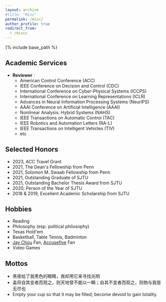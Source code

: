 ```yaml
---
layout: archive
#title: "Misc"
permalink: /misc/
author_profile: true
redirect_from:
  - /miscc
---
```


{% include base_path %}

Academic Services
-----
* **Reviewer** :   
  * American Control Conference (ACC)
  * IEEE Conference on Decision and Control (CDC)
  * International Conference on Cyber-Physical Systems (ICCPS)
  * International Conference on Learning Representations (ICLR)
  * Advances in Neural Information Processing Systems (NeurIPS)
  * AAAI Conference on Artificial Intelligence (AAAI)
  * Nonlinear Analysis: Hybrid Systems (NAHS)
  * IEEE Transactions on Automatic Control (TAC)
  * IEEE Robotics and Automation Letters (RA-L)
  * IEEE Transactions on Intelligent Vehicles (TIV)
  * etc

Selected Honors
-----
* 2023, ACC Travel Grant
* 2021, The Dean's Fellowship from Penn
* 2021, Solomon M. Swaab Fellowship from Penn
* 2021, Outstanding Graduate of SJTU
* 2021, Outstanding Bachelor Thesis Award from SJTU
* 2020, Person of the Year of SJTU
* 2018 & 2019, Excellent Academic Scholarship from SJTU

Hobbies
-----
* Reading
* Philosophy (esp. political philosophy)
* Texas Hold'em 
* Basketball, Table Tennis, Badminton
* [Jay Chou](https://en.wikipedia.org/wiki/Jay_Chou) Fan, [Accusefive](https://en.wikipedia.org/wiki/Accusefive) Fan
* Video Games

Mottos
-----
* 黑夜给了我黑色的眼睛，我却用它来寻找光明
* 盖将自其变者而观之，则天地曾不能以一瞬；自其不变者而观之，则物与我皆无尽也
* Empty your cup so that it may be filled; become devoid to gain totality.

